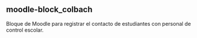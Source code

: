## moodle-block_colbach
Bloque de Moodle para registrar el contacto de estudiantes con personal de control escolar. 
